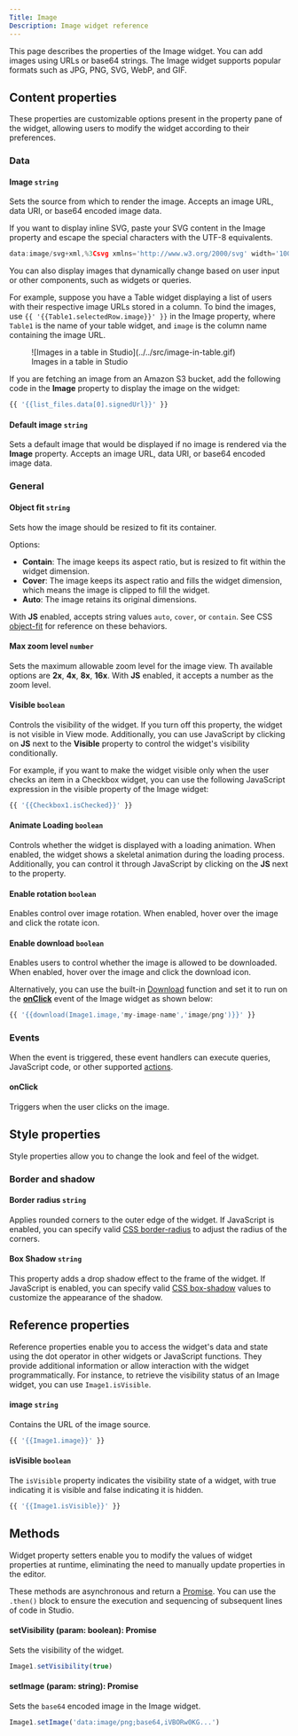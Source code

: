 ```yaml
---
Title: Image
Description: Image widget reference
---
```


<!--
README

For guidance on how to write documenation, see https://dev.stage.spread.ai/docs/contributor/guide.html. Contact Documentation when this document is ready for review.
-->

This page describes the properties of the Image widget. You can add images using URLs or base64 strings. The Image widget supports popular formats such as JPG, PNG, SVG, WebP, and GIF.

## Content properties

These properties are customizable options present in the property pane of the widget, allowing users to modify the widget according to their preferences.

### Data

#### Image `string`

Sets the source from which to render the image. Accepts an image URL, data URI, or base64 encoded image data.

 If you want to display inline SVG, paste your SVG content in the Image property and escape the special characters with the UTF-8 equivalents.

```js
data:image/svg+xml,%3Csvg xmlns='http://www.w3.org/2000/svg' width='100' height='100'%3E%3Ccircle cx='50' cy='50' r='40' stroke='green' stroke-width='4' fill='yellow' /%3E%3C/svg%3E
```

You can also display images that dynamically change based on user input or other components, such as widgets or queries.

For example, suppose you have a Table widget displaying a list of users with their respective image URLs stored in a column. To bind the images, use `{{ '{{Table1.selectedRow.image}}' }}` in the Image property, where `Table1` is the name of your table widget, and `image` is the column name containing the image URL.

<figure markdown="span">
     ![Images in a table in Studio](../../src/image-in-table.gif)
     <figcaption>Images in a table in Studio</figcaption>
</figure>

If you are fetching an image from an Amazon S3 bucket, add the following code in the **Image** property to display the image on the widget:

```js
{{ '{{list_files.data[0].signedUrl}}' }}
```

#### Default image `string`

Sets a default image that would be displayed if no image is rendered via the **Image** property. Accepts an image URL, data URI, or base64 encoded image data.

### General

#### Object fit `string`

Sets how the image should be resized to fit its container.

Options:

- **Contain**: The image keeps its aspect ratio, but is resized to fit within the widget dimension.
- **Cover**: The image keeps its aspect ratio and fills the widget dimension, which means the image is clipped to fill the widget.
- **Auto**: The image retains its original dimensions.

With **JS** enabled, accepts string values `auto`, `cover`, or `contain`. See CSS [object-fit](https://developer.mozilla.org/en-US/docs/Web/CSS/object-fit) for reference on these behaviors.

#### Max zoom level `number`

Sets the maximum allowable zoom level for the image view. Th available options are **2x**, **4x**, **8x**, **16x**. With **JS** enabled, it accepts a number as the zoom level.

#### Visible `boolean`

Controls the visibility of the widget. If you turn off this property, the widget is not visible in View mode. Additionally, you can use JavaScript by clicking on **JS** next to the **Visible** property to control the widget's visibility conditionally.

For example, if you want to make the widget visible only when the user checks an item in a Checkbox widget, you can use the following JavaScript expression in the visible property of the Image widget:

```js
{{ '{{Checkbox1.isChecked}}' }}
```

#### Animate Loading `boolean`

Controls whether the widget is displayed with a loading animation. When enabled, the widget shows a skeletal animation during the loading process. Additionally, you can control it through JavaScript by clicking on the **JS** next to the property.

#### Enable rotation `boolean`

Enables control over image rotation. When enabled, hover over the image and click the rotate icon.

#### Enable download `boolean`

Enables users to control whether the image is allowed to be downloaded. When enabled, hover over the image and click the download icon.

Alternatively, you can use the built-in [Download](/reference/framework/global-functions.md#download) function and set it to run on the [**onClick**](#onclick) event of the Image widget as shown below:

```js
{{ '{{download(Image1.image,'my-image-name','image/png')}}' }}
```

### Events

When the event is triggered, these event handlers can execute queries, JavaScript code, or other supported [actions](/reference/framework/global-functions.md).

#### onClick

Triggers when the user clicks on the image.

## Style properties

Style properties allow you to change the look and feel of the widget.

### Border and shadow

#### Border radius `string`

Applies rounded corners to the outer edge of the widget. If JavaScript is enabled, you can specify valid [CSS border-radius](https://developer.mozilla.org/en-US/docs/Web/CSS/border-radius) to adjust the radius of the corners.

#### Box Shadow `string`

This property adds a drop shadow effect to the frame of the widget. If JavaScript is enabled, you can specify valid [CSS box-shadow](https://developer.mozilla.org/en-US/docs/Web/CSS/box-shadow) values to customize the appearance of the shadow.

## Reference properties

Reference properties enable you to access the widget's data and state using the dot operator in other widgets or JavaScript functions. They provide additional information or allow interaction with the widget programmatically. For instance, to retrieve the visibility status of an Image widget, you can use `Image1.isVisible`.

#### image `string`

Contains the URL of the image source.

```js
{{ '{{Image1.image}}' }}
```

#### isVisible `boolean`

The `isVisible` property indicates the visibility state of a widget, with true indicating it is visible and false indicating it is hidden.

```js
{{ '{{Image1.isVisible}}' }}
```

## Methods

Widget property setters enable you to modify the values of widget properties at runtime, eliminating the need to manually update properties in the editor.

These methods are asynchronous and return a [Promise](/writing-code-in-studio/using-js-promises.md). You can use the `.then()` block to ensure the execution and sequencing of subsequent lines of code in Studio.

#### setVisibility (param: boolean): Promise

Sets the visibility of the widget.

```js
Image1.setVisibility(true)
```

#### setImage (param: string): Promise

Sets the `base64` encoded image in the Image widget.

```js
Image1.setImage('data:image/png;base64,iVBORw0KG...')
```
